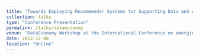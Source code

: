 ```yaml
---
title: "Towards Employing Recommender Systems for Supporting Data and Algorithm Sharing"
collection: talks
type: "Conference Presentation"
permalink: /talks/dataeconomy
venue: "DataEconomy Workshop at the International Conference on emerging Networking EXperiments and Technologies 2022"
date: 2022-12-08
location: "Online"
---
```

